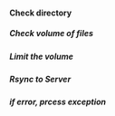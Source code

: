 #### Check directory
##### Check volume of files
##### Limit the volume
##### Rsync to Server
##### if error, prcess exception

